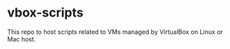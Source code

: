 # vbox-scripts
This repo to host scripts related to VMs managed by VirtualBox on Linux or Mac host.
